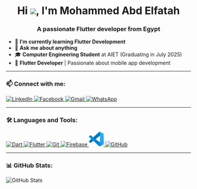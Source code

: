 <h1 align="center">Hi <img src="https://media.giphy.com/media/hvRJCLFzcasrR4ia7z/giphy.gif" width="30px">, I'm Mohammed Abd Elfatah</h1>
<h3 align="center">A passionate Flutter developer from Egypt</h3>

- 🌱 **I’m currently learning Flutter Development**  
- 💬 **Ask me about anything**  
- 🎓 **Computer Engineering Student** at AIET (Graduating in July 2025)  
- 🚀 **Flutter Developer** | Passionate about mobile app development    

---

<h3 align="left">📫 Connect with me:</h3>
<p align="left">
  <a href="https://www.linkedin.com/in/mohamed-mohamed-abd-elfatah-a276ab264/" target="_blank">
    <img src="https://img.shields.io/badge/LinkedIn-0077B5?style=for-the-badge&logo=linkedin&logoColor=white" alt="LinkedIn" />
  </a>
  <a href="https://www.facebook.com/profile.php?id=61558234016363" target="_blank">
    <img src="https://img.shields.io/badge/Facebook-1877F2?style=for-the-badge&logo=facebook&logoColor=white" alt="Facebook" />
  </a>
  <a href="mailto:mohammedabdelfatah0@gmail.com">
    <img src="https://img.shields.io/badge/Gmail-D14836?style=for-the-badge&logo=gmail&logoColor=white" alt="Gmail" />
  </a>
  <a href="https://wa.me/201091428881" target="_blank">
    <img src="https://img.shields.io/badge/-WhatsApp-25D366?style=for-the-badge&logo=WhatsApp&logoColor=white" alt="WhatsApp" />
  </a>
</p>

---

<h3 align="left">🛠 Languages and Tools:</h3>
<p align="left"> 
  <a href="https://dart.dev" target="_blank">
    <img src="https://www.vectorlogo.zone/logos/dartlang/dartlang-icon.svg" alt="Dart" width="40" height="40"/> 
  </a> 
  <a href="https://flutter.dev" target="_blank">
    <img src="https://www.vectorlogo.zone/logos/flutterio/flutterio-icon.svg" alt="Flutter" width="40" height="40"/> 
  </a> 
  <a href="https://git-scm.com/" target="_blank">
    <img src="https://www.vectorlogo.zone/logos/git-scm/git-scm-icon.svg" alt="Git" width="40" height="40"/> 
  </a> 
  <a href="https://firebase.google.com/" target="_blank">
    <img src="https://www.vectorlogo.zone/logos/firebase/firebase-icon.svg" alt="Firebase" width="40" height="40"/> 
  </a> 
  <a href="https://code.visualstudio.com/" target="_blank">
    <img src="https://raw.githubusercontent.com/devicons/devicon/master/icons/vscode/vscode-original.svg" alt="VS Code" width="40" height="40"/>
  </a> 
  <a href="https://github.com/" target="_blank">
    <img src="https://github.com/CyrisXD/CyrisXD/raw/master/assets/Github.png" alt="GitHub" width="40" height="40"/>
  </a> 
</p>

---

<h3 align="left">📊 GitHub Stats:</h3>
<p align="left">
  <img src="https://github-readme-stats.vercel.app/api?username=MohammedAbdElfatah0&show_icons=true&theme=radical" alt="GitHub Stats" />
</p>


